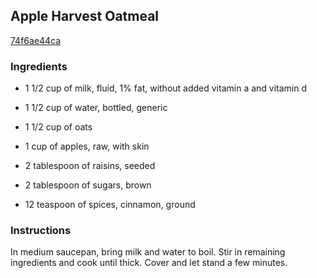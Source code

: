 ## Apple Harvest Oatmeal

[74f6ae44ca](http://www.food.com/recipe/apple-harvest-oatmeal-37972)

### Ingredients

 - 1 1/2 cup of milk, fluid, 1% fat, without added vitamin a and vitamin d

 - 1 1/2 cup of water, bottled, generic

 - 1 1/2 cup of oats

 - 1 cup of apples, raw, with skin

 - 2 tablespoon of raisins, seeded

 - 2 tablespoon of sugars, brown

 - 12 teaspoon of spices, cinnamon, ground

### Instructions

In medium saucepan, bring milk and water to boil. Stir in remaining ingredients and cook until thick. Cover and let stand a few minutes.